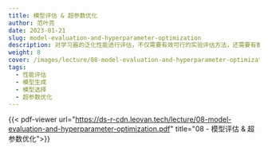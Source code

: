 ```yaml
---
title: 模型评估 & 超参数优化
author: 范叶亮
date: 2023-01-21
slug: model-evaluation-and-hyperparameter-optimization
description: 对学习器的泛化性能进行评估，不仅需要有效可行的实验评估方法，还需要有衡量模型泛化能力的评价标准。
weight: 8
cover: /images/lecture/08-model-evaluation-and-hyperparameter-optimization.png
tags:
  - 性能评估
  - 模型生成
  - 模型选择
  - 超参数优化
---
```


{{< pdf-viewer url="https://ds-r-cdn.leovan.tech/lecture/08-model-evaluation-and-hyperparameter-optimization.pdf" title="08 - 模型评估 & 超参数优化">}}
